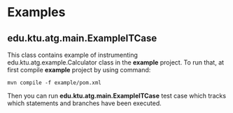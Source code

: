 # Examples

## edu.ktu.atg.main.ExampleITCase
This class contains example of instrumenting edu.ktu.atg.example.Calculator class in the **example** project. To run that, at first compile **example** project by using command:

```mvn compile -f example/pom.xml```

Then you can run **edu.ktu.atg.main.ExampleITCase** test case which tracks which statements and branches have been executed.